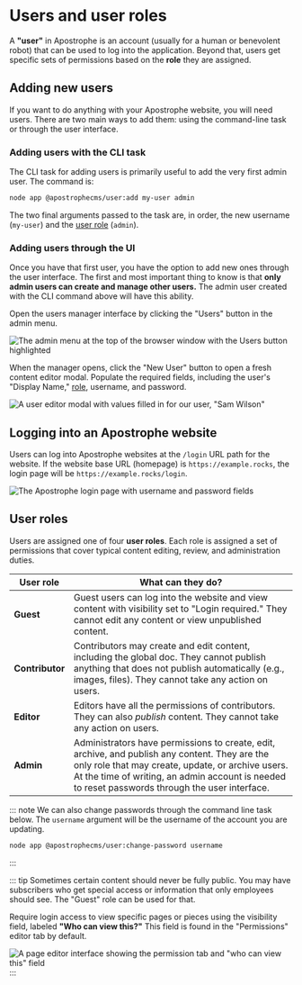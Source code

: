 # Users and user roles

A **"user"** in Apostrophe is an account (usually for a human or benevolent robot) that can be used to log into the application. Beyond that, users get specific sets of permissions based on the **role** they are assigned.

## Adding new users

If you want to do anything with your Apostrophe website, you will need users. There are two main ways to add them: using the command-line task or through the user interface.

### Adding users with the CLI task

The CLI task for adding users is primarily useful to add the very first admin user. The command is:

```bash
node app @apostrophecms/user:add my-user admin
```

The two final arguments passed to the task are, in order, the new username (`my-user`) and the [user role](#user-roles) (`admin`).

### Adding users through the UI

Once you have that first user, you have the option to add new ones through the user interface. The first and most important thing to know is that **only admin users can create and manage other users.** The admin user created with the CLI command above will have this ability.

Open the users manager interface by clicking the "Users" button in the admin menu.

![The admin menu at the top of the browser window with the Users button highlighted](/images/users-admin-bar.png)

When the manager opens, click the "New User" button to open a fresh content editor modal. Populate the required fields, including the user's "Display Name," [role](#user-roles), username, and password.

![A user editor modal with values filled in for our user, "Sam Wilson"](/images/users-editor.png)

## Logging into an Apostrophe website

Users can log into Apostrophe websites at the `/login` URL path for the website. If the website base URL (homepage) is `https://example.rocks`, the login page will be `https://example.rocks/login`.

![The Apostrophe login page with username and password fields](/images/users-login.png)

## User roles

Users are assigned one of four **user roles**. Each role is assigned a set of permissions that cover typical content editing, review, and administration duties.

| User role | What can they do? |
| --------- | ----------------- |
| **Guest** | Guest users can log into the website and view content with visibility set to "Login required." They cannot edit any content or view unpublished content. |
| **Contributor** | Contributors may create and edit content, including the global doc. They cannot publish anything that does not publish automatically (e.g., images, files). They cannot take any action on users. |
| **Editor** | Editors have all the permissions of contributors. They can also *publish* content. They cannot take any action on users. |
| **Admin** | Administrators have permissions to create, edit, archive, and publish any content. They are the only role that may create, update, or archive users. At the time of writing, an admin account is needed to reset passwords through the user interface. |

::: note
We can also change passwords through the command line task below. The `username` argument will be the username of the account you are updating.

```bash
node app @apostrophecms/user:change-password username
```
:::

::: tip
Sometimes certain content should never be fully public. You may have subscribers who get special access or information that only employees should see. The "Guest" role can be used for that.

Require login access to view specific pages or pieces using the visibility field, labeled **"Who can view this?"** This field is found in the "Permissions" editor tab by default.

![A page editor interface showing the permission tab and "who can view this" field](/images/users-visibility.png)
:::